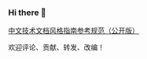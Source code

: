 ### Hi there 👋

<!--
**yikeke/yikeke** is a ✨ _special_ ✨ repository because its `README.md` (this file) appears on your GitHub profile.

Here are some ideas to get you started:

- 🔭 I’m currently working on ...
- 🌱 I’m currently learning ...
- 👯 I’m looking to collaborate on ...
- 🤔 I’m looking for help with ...
- 💬 Ask me about ...
- 📫 How to reach me: ...
- 😄 Pronouns: ...
- ⚡ Fun fact: ...
-->

[中文技术文档风格指南参考规范（公开版）](https://docs.google.com/document/d/1xHO_l63RvpOdY2jP4XtQaPtbElu2I4tTBHeilMXfJ98/edit?usp=sharing)

欢迎评论、贡献、转发、改编！
